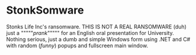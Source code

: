 # StonkSomware

Stonks Life Inc's ransomware. THIS IS NOT A REAL RANSOMWARE (duh) just a """""_prank_""""" for an English oral presentation for University. Nothing serious, just a dumb and simple Windows form using .NET and C# with random (_funny_) popups and fullscreen main window.

